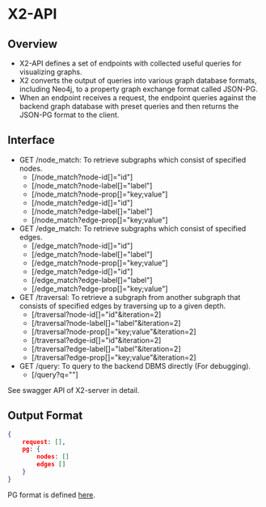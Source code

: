 # X2-API

## Overview

* X2-API defines a set of endpoints with collected useful queries for visualizing graphs.
* X2 converts the output of queries into various graph database formats, including Neo4j, to a property graph exchange format called JSON-PG. 
* When an endpoint receives a request, the endpoint queries against the backend graph database with preset queries and then returns the JSON-PG format to the client.

## Interface

* GET /node_match: To retrieve subgraphs which consist of specified nodes.
  * [/node_match?node-id[]="id"]
  * [/node_match?node-label[]="label"]
  * [/node_match?node-prop[]="key;value"]
  * [/node_match?edge-id[]="id"]
  * [/node_match?edge-label[]="label"]
  * [/node_match?edge-prop[]="key;value"]
* GET /edge_match: To retrieve subgraphs which consist of specified edges.
  * [/edge_match?node-id[]="id"]
  * [/edge_match?node-label[]="label"]
  * [/edge_match?node-prop[]="key;value"]
  * [/edge_match?edge-id[]="id"]
  * [/edge_match?edge-label[]="label"]
  * [/edge_match?edge-prop[]="key;value"]
* GET /traversal: To retrieve a subgraph from another subgraph that consists of specified edges by traversing up to a given depth.
  * [/traversal?node-id[]="id"&iteration=2]
  * [/traversal?node-label[]="label"&iteration=2]
  * [/traversal?node-prop[]="key;value"&iteration=2]
  * [/traversal?edge-id[]="id"&iteration=2]
  * [/traversal?edge-label[]="label"&iteration=2]
  * [/traversal?edge-prop[]="key;value"&iteration=2]
* GET /query: To query to the backend DBMS directly (For debugging).
  * [/query?q=""]

See swagger API of X2-server in detail.

## Output Format

```json
{
    request: [],
    pg: {
        nodes: []
        edges []
    }
}
```

PG format is defined [here](https://pg-format.readthedocs.io/en/latest).

